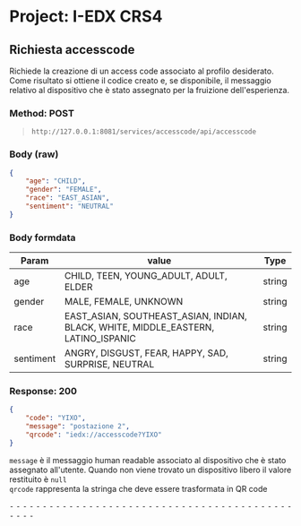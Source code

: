# Project: I-EDX CRS4

## Richiesta accesscode
Richiede la creazione di un access code associato al profilo desiderato.
Come risultato si ottiene il codice creato e, se disponibile, il messaggio relativo al dispositivo che è stato assegnato per la fruizione dell'esperienza.
### Method: POST
>```
>http://127.0.0.1:8081/services/accesscode/api/accesscode
>```
### Body (**raw**)

```json
{
    "age": "CHILD",
    "gender": "FEMALE",
    "race": "EAST_ASIAN",
    "sentiment": "NEUTRAL"
}
```

### Body formdata

| Param     | value                                                                             | Type   |
|-----------|-----------------------------------------------------------------------------------|--------|
| age       | CHILD, TEEN, YOUNG_ADULT, ADULT, ELDER                                            | string |
| gender    | MALE, FEMALE, UNKNOWN                                                             | string |
| race      | EAST_ASIAN, SOUTHEAST_ASIAN, INDIAN, BLACK, WHITE, MIDDLE_EASTERN, LATINO_ISPANIC | string |
| sentiment | ANGRY, DISGUST, FEAR, HAPPY, SAD, SURPRISE, NEUTRAL                               | string |


### Response: 200
```json
{
    "code": "YIXO",
    "message": "postazione 2",
    "qrcode": "iedx://accesscode?YIXO"
}
```

`message` è il messaggio human readable associato al dispositivo che è stato assegnato all'utente. Quando non viene trovato un dispositivo libero il valore restituito è `null`  
`qrcode` rappresenta la stringa che deve essere trasformata in QR code


⁃ ⁃ ⁃ ⁃ ⁃ ⁃ ⁃ ⁃ ⁃ ⁃ ⁃ ⁃ ⁃ ⁃ ⁃ ⁃ ⁃ ⁃ ⁃ ⁃ ⁃ ⁃ ⁃ ⁃ ⁃ ⁃ ⁃ ⁃ ⁃ ⁃ ⁃ ⁃ ⁃ ⁃ ⁃ ⁃ ⁃ ⁃ ⁃ ⁃ ⁃ ⁃ ⁃ ⁃ ⁃ ⁃ ⁃

